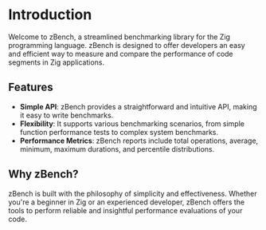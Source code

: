 # Introduction

Welcome to zBench, a streamlined benchmarking library for the Zig programming language. zBench is designed to offer developers an easy and efficient way to measure and compare the performance of code segments in Zig applications.

## Features

- **Simple API**: zBench provides a straightforward and intuitive API, making it easy to write benchmarks.
- **Flexibility**: It supports various benchmarking scenarios, from simple function performance tests to complex system benchmarks.
- **Performance Metrics**: zBench reports include total operations, average, minimum, maximum durations, and percentile distributions.

## Why zBench?

zBench is built with the philosophy of simplicity and effectiveness. Whether you're a beginner in Zig or an experienced developer, zBench offers the tools to perform reliable and insightful performance evaluations of your code.
